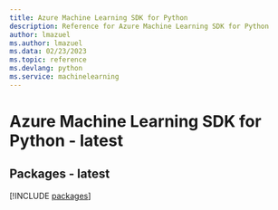 ```yaml
---
title: Azure Machine Learning SDK for Python
description: Reference for Azure Machine Learning SDK for Python
author: lmazuel
ms.author: lmazuel
ms.data: 02/23/2023
ms.topic: reference
ms.devlang: python
ms.service: machinelearning
---
```

# Azure Machine Learning SDK for Python - latest
## Packages - latest
[!INCLUDE [packages](machine-learning-index.md)]